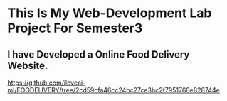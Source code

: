 
# This Is My Web-Development Lab Project For Semester3

## I have Developed a Online Food Delivery Website.


https://github.com/iloveai-ml/FOODELIVERY/tree/2cd59cfa46cc24bc27ce3bc2f7951768e828744e

